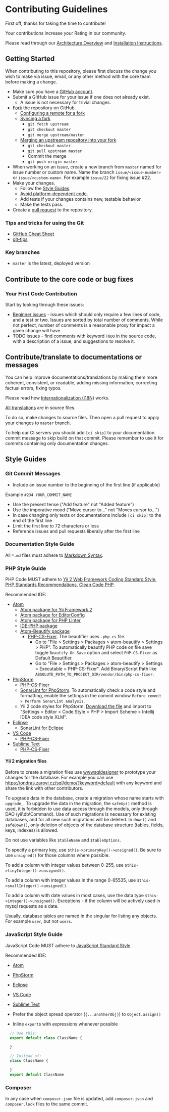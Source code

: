 # Contributing Guidelines

First off, thanks for taking the time to contribute!

Your contributions increase your Rating in our community.

Please read through our [Architecture Overview](ARCHITECTURE.md) and [Installation Instructions](INSTALL.md).

## Getting Started

When contributing to this repository, please first discuss the change you wish to make via issue, email, or any other method with the core team before making a change.

- Make sure you have a [GitHub account](https://github.com/login).
- Submit a GitHub issue for your issue if one does not already exist.
  - A issue is not necessary for trivial changes.
- [Fork](https://help.github.com/en/articles/working-with-forks) the repository on GitHub.
    - [Configuring a remote for a fork](https://help.github.com/en/github/collaborating-with-issues-and-pull-requests/configuring-a-remote-for-a-fork)
    - [Syncing a fork](https://help.github.com/en/github/collaborating-with-issues-and-pull-requests/syncing-a-fork)
      - `git fetch upstream`
      - `git checkout master`
      - `git merge upstream/master`
    - [Merging an upstream repository into your fork](https://help.github.com/en/github/collaborating-with-issues-and-pull-requests/merging-an-upstream-repository-into-your-fork)
      - `git checkout master`
      - `git pull upstream master`
      - Commit the merge
      - `git push origin master`
- When working on an issue, create a new branch from `master` named for issue number or custom name. Name the branch `issue/<issue-number>` or `issue/<custom-name>`. For example `issue/22` for fixing issue #22.
- Make your changes.
  - Follow the [Style Guides](#style-guides).
  - [Avoid platform-dependent code](https://flight-manual.atom.io/hacking-atom/sections/cross-platform-compatibility/).
  - Add tests if your changes contains new, testable behavior.
  - Make the tests pass.
- Create a [pull request](https://help.github.com/en/articles/creating-a-pull-request-from-a-fork) to the repository.

### Tips and tricks for using the Git

- [GitHub Cheat Sheet](https://github.com/tiimgreen/github-cheat-sheet)
- [git-tips](https://github.com/git-tips/tips)

### Key branches

- `master` is the latest, deployed version

## Contribute to the core code or bug fixes

### Your First Code Contribution

Start by looking through these issues:

- [Beginner issues](https://github.com/opensourcewebsite-org/opensourcewebsite-org/issues?q=is%3Aopen+is%3Aissue+label%3A%22good+first+issue%22+sort%3Acomments-desc) - issues which should only require a few lines of code, and a test or two. Issues are sorted by total number of comments. While not perfect, number of comments is a reasonable proxy for impact a given change will have.
- TODO issues - find comments with keyword `TODO` in the source code, with a description of a issue, and suggestions to resolve it.

## Contribute/translate to documentations or messages

You can help improve documentations/translations by making them more coherent, consistent, or readable, adding missing information, correcting factual errors, fixing typos.

Please read how [Internationalization (I18N)](https://www.yiiframework.com/doc/guide/2.0/en/tutorial-i18n) works.

[All translations](https://github.com/opensourcewebsite-org/opensourcewebsite-org/tree/master/messages) are in source files.

To do so, make changes to source files. Then open a pull request to apply your changes to `master` branch.

To help our CI servers you should add `[ci skip]` to your documentation commit message to skip build on that commit. Please remember to use it for commits containing only documentation changes.

## Style Guides

### Git Commit Messages

- Include an issue number to the beginning of the first line (if applicable)

Example `#234 YOUR_COMMIT_NAME`

- Use the present tense ("Add feature" not "Added feature")
- Use the imperative mood ("Move cursor to..." not "Moves cursor to...")
- In case changing only texts or documentations include `[ci skip]` to the end of the first line
- Limit the first line to 72 characters or less
- Reference issues and pull requests liberally after the first line

### Documentation Style Guide

All `*.md` files must adhere to [Markdown Syntax](https://www.markdownguide.org/basic-syntax/).

### PHP Style Guide

PHP Code MUST adhere to [Yii 2 Web Framework Coding Standard Style](https://github.com/yiisoft/yii2-coding-standards), [PHP Standards Recommendations](https://www.php-fig.org/psr/), [Clean Code PHP](https://github.com/jupeter/clean-code-php).

Recommended IDE:
  - [Atom](https://atom.io)
    - [Atom package for Yii Framework 2](https://atom.io/packages/atom-yii2)
    - [Atom package for EditorConfig](https://atom.io/packages/editorconfig)
    - [Atom package for PHP Linter](https://atom.io/packages/linter-php)
    - [IDE-PHP package](https://atom.io/packages/ide-php)
    - [Atom-Beautify package](https://atom.io/packages/atom-beautify)
      - [PHP-CS-Fixer](https://github.com/FriendsOfPHP/PHP-CS-Fixer). The beautifier uses `.php_cs` file.
        - Go to "File > Settings > Packages > atom-beautify > Settings > PHP". To automatically beautify PHP code on file save toggle `Beautify On Save` option and select `PHP-CS-Fixer` as Default Beautifier.
        - Go to "File > Settings > Packages > atom-beautify > Settings > Executable > PHP-CS-Fixer". Add Binary/Script Path like `ABSOLUTE_PATH_TO_PROJECT_DIR/vendor/bin/php-cs-fixer`.
  - [PhpStorm](https://www.jetbrains.com/phpstorm/)
    - [PHP-CS-Fixer](https://www.jetbrains.com/help/phpstorm/using-php-cs-fixer.html)
    - [SonarLint for PhpStorm](https://www.sonarlint.org/intellij). To automatically check a code style and formatting, enable the settings in the commit window `Before commit > Perform SonarLint analysis`.
    - Yii 2 code styles for PhpStorm. [Download the file](https://github.com/opensourcewebsite-org/opensourcewebsite-org/blob/master/yii2.xml) and import to "Settings > Editor > Code Style > PHP > Import Scheme > Intellij IDEA code style XLM".
  - [Eclipse](https://www.eclipse.org)
  	- [SonarLint for Eclipse](https://www.sonarlint.org/eclipse)
  - [VS Code](https://code.visualstudio.com)
    - [PHP-CS-Fixer](https://github.com/junstyle/vscode-php-cs-fixer)
  - [Sublime Text](https://www.sublimetext.com)
    - [PHP-CS-Fixer](https://github.com/benmatselby/sublime-phpcs)

#### Yii 2 migration files

Before to create a migration files use [wwwsqldesigner](https://github.com/ondras/wwwsqldesigner) to prototype your changes for the database. For example you can use https://ondras.zarovi.cz/sql/demo/?keyword=default with any keyword and share the link with other contributors.

To upgrade data in the database, create a migration whose name starts with `upgrade_`. To upgrade the data in the migration, the `safeUp()` method is used, it is forbidden to use data access through the models, only through DAO (yii\db\Command). Use of such migrations is necessary for existing databases, and for all new such migrations will be deleted. In `down()` and `safeDown()`, only deletion of objects of the database structure (tables, fields, keys, indexes) is allowed.

Do not use variables like `$tableName` and `$tableOptions`.

To specify a primary key, use `$this->primaryKey()->unsigned()`. Be sure to use `unsigned()` for those columns where possible.

To add a column with integer values between 0-255, use `$this->tinyInteger()->unsigned()`.

To add a column with integer values in the range 0-65535, use `$this->smallInteger()->unsigned()`.

To add a column with date values in most cases, use the data type `$this->integer()->unsigned()`. Exceptions - if the column will be actively used in mysql requests as a date.

Usually, database tables are named in the singular for listing any objects. For example `user`, but not `users`.

### JavaScript Style Guide

JavaScript Code MUST adhere to [JavaScript Standard Style](https://standardjs.com).

Recommended IDE:
  - [Atom](https://atom.io)
  - [PhpStorm](https://www.jetbrains.com/phpstorm/)
  - [Eclipse](https://www.eclipse.org)
  - [VS Code](https://code.visualstudio.com)
  - [Sublime Text](https://www.sublimetext.com)

- Prefer the object spread operator (`{...anotherObj}`) to `Object.assign()`
- Inline `export`s with expressions whenever possible

```javascript
  // Use this:
  export default class ClassName {

  }

  // Instead of:
  class ClassName {

  }
  export default ClassName
```

### Composer

In any case when `composer.json` file is updated, add `composer.json` and `composer.lock` files to the same commit.
